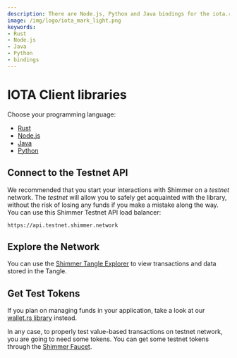 ```yaml
---
description: There are Node.js, Python and Java bindings for the iota.rs client Rust library.
image: /img/logo/iota_mark_light.png
keywords:
- Rust
- Node.js
- Java
- Python
- bindings
---
```

# IOTA Client libraries

Choose your programming language:

- [Rust](../getting_started/rust.mdx) 
- [Node.js](../getting_started/nodejs.mdx)
- [Java](../getting_started/java.mdx)
- [Python](../getting_started/python.mdx)

## Connect to the Testnet API

We recommended that you start your interactions with Shimmer on a _testnet_ network. The _testnet_ will allow you to safely
get acquainted with the library, without the risk of losing any funds if you make a mistake along the way.
You can use this Shimmer Testnet API load balancer:

```plaintext
https://api.testnet.shimmer.network
```

## Explore the Network

You can use the [Shimmer Tangle Explorer](https://explorer.shimmer.network/testnet) to view transactions and data stored in
the Tangle.

## Get Test Tokens

If you plan on managing funds in your application, take a look at
our [wallet.rs library](https://wiki.iota.org/wallet.rs/welcome) instead.

In any case, to properly test value-based transactions on testnet network, you are going to need some tokens. You can get
some testnet tokens through the [Shimmer Faucet](https://faucet.testnet.shimmer.network).

